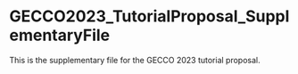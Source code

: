 # GECCO2023_TutorialProposal_SupplementaryFile
This is the supplementary file for the GECCO 2023 tutorial proposal. 
